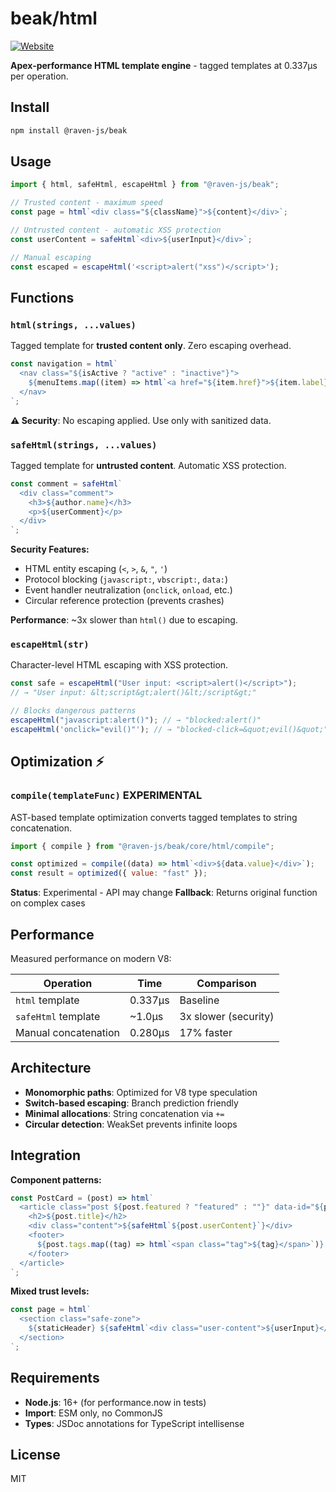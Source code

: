 # beak/html

[![Website](https://img.shields.io/badge/ravenjs.dev-000000?style=flat&logo=firefox&logoColor=white)](https://ravenjs.dev)

**Apex-performance HTML template engine** - tagged templates at 0.337μs per operation.

## Install

```bash
npm install @raven-js/beak
```

## Usage

```js
import { html, safeHtml, escapeHtml } from "@raven-js/beak";

// Trusted content - maximum speed
const page = html`<div class="${className}">${content}</div>`;

// Untrusted content - automatic XSS protection
const userContent = safeHtml`<div>${userInput}</div>`;

// Manual escaping
const escaped = escapeHtml('<script>alert("xss")</script>');
```

## Functions

### `html(strings, ...values)`

Tagged template for **trusted content only**. Zero escaping overhead.

```js
const navigation = html`
  <nav class="${isActive ? "active" : "inactive"}">
    ${menuItems.map((item) => html`<a href="${item.href}">${item.label}</a>`)}
  </nav>
`;
```

**⚠️ Security**: No escaping applied. Use only with sanitized data.

### `safeHtml(strings, ...values)`

Tagged template for **untrusted content**. Automatic XSS protection.

```js
const comment = safeHtml`
  <div class="comment">
    <h3>${author.name}</h3>
    <p>${userComment}</p>
  </div>
`;
```

**Security Features:**

- HTML entity escaping (`<`, `>`, `&`, `"`, `'`)
- Protocol blocking (`javascript:`, `vbscript:`, `data:`)
- Event handler neutralization (`onclick`, `onload`, etc.)
- Circular reference protection (prevents crashes)

**Performance**: ~3x slower than `html()` due to escaping.

### `escapeHtml(str)`

Character-level HTML escaping with XSS protection.

```js
const safe = escapeHtml("User input: <script>alert()</script>");
// → "User input: &lt;script&gt;alert()&lt;/script&gt;"

// Blocks dangerous patterns
escapeHtml("javascript:alert()"); // → "blocked:alert()"
escapeHtml('onclick="evil()"'); // → "blocked-click=&quot;evil()&quot;"
```

## Optimization ⚡

### `compile(templateFunc)` **EXPERIMENTAL**

AST-based template optimization converts tagged templates to string concatenation.

```js
import { compile } from "@raven-js/beak/core/html/compile";

const optimized = compile((data) => html`<div>${data.value}</div>`);
const result = optimized({ value: "fast" });
```

**Status**: Experimental - API may change
**Fallback**: Returns original function on complex cases

## Performance

Measured performance on modern V8:

| Operation            | Time    | Comparison           |
| -------------------- | ------- | -------------------- |
| `html` template      | 0.337μs | Baseline             |
| `safeHtml` template  | ~1.0μs  | 3x slower (security) |
| Manual concatenation | 0.280μs | 17% faster           |

## Architecture

- **Monomorphic paths**: Optimized for V8 type speculation
- **Switch-based escaping**: Branch prediction friendly
- **Minimal allocations**: String concatenation via `+=`
- **Circular detection**: WeakSet prevents infinite loops

## Integration

**Component patterns:**

```js
const PostCard = (post) => html`
  <article class="post ${post.featured ? "featured" : ""}" data-id="${post.id}">
    <h2>${post.title}</h2>
    <div class="content">${safeHtml`${post.userContent}`}</div>
    <footer>
      ${post.tags.map((tag) => html`<span class="tag">${tag}</span>`)}
    </footer>
  </article>
`;
```

**Mixed trust levels:**

```js
const page = html`
  <section class="safe-zone">
    ${staticHeader} ${safeHtml`<div class="user-content">${userInput}</div>`}
  </section>
`;
```

## Requirements

- **Node.js**: 16+ (for performance.now in tests)
- **Import**: ESM only, no CommonJS
- **Types**: JSDoc annotations for TypeScript intellisense

## License

MIT
